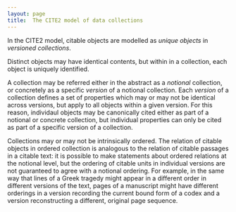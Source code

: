 ```yaml
---
layout: page
title:  The CITE2 model of data collections
---
```



In the CITE2 model, citable objects are modelled as *unique objects* in *versioned collections*.

Distinct objects may have identical contents, but within in a collection, each object is uniquely identified.

A collection may be referred either in the abstract as a *notional* collection, or concretely as a specific *version* of a notional collection.  Each *version* of a collection defines a set of properties which may or may not be identical across versions, but apply to all objects within a given version.  For this reason, individaul objects may be canonically cited either as part of a notional or concrete collection, but individual properties can only be cited as part of a specific version of a collection.

Collections may or may not be intrinsically ordered.  The relation of citable objects in ordered collection is analogous to the relation of citable passages in a citable text: it is possible to make statements about ordered relations at the notional level, but the ordering of citable units in individual versions are not guaranteed to agree with a notional ordering.  For example, in the same way that lines of a Greek tragedy might appear in a different order in different versions of the text, pages of a manuscript might have different orderings in a version recording the current bound form of a codex and a version reconstructing a different, original page sequence.
